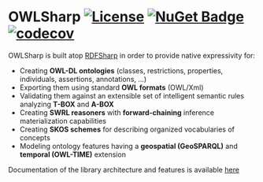 # OWLSharp [![License](https://img.shields.io/badge/License-Apache%202.0-blue.svg)](https://opensource.org/licenses/Apache-2.0) [![NuGet Badge](https://buildstats.info/nuget/OWLSharp?includePreReleases=true)](https://www.nuget.org/packages/OWLSharp) [![codecov](https://codecov.io/gh/mdesalvo/OWLSharp/branch/main/graph/badge.svg?token=VQ8M9QP81S)](https://codecov.io/gh/mdesalvo/OWLSharp)

OWLSharp is built atop <a href="https://github.com/mdesalvo/RDFSharp">RDFSharp</a> in order to provide native expressivity for:
<ul>
    <li>Creating <b>OWL-DL ontologies</b> (classes, restrictions, properties, individuals, assertions, annotations, ...)</li>
    <li>Exporting them using standard <b>OWL formats</b> (OWL/Xml)</li>
    <li>Validating them against an extensible set of intelligent semantic rules analyzing <b>T-BOX</b> and <b>A-BOX</b></li>
    <li>Creating <b>SWRL reasoners</b> with <b>forward-chaining</b> inference materialization capabilities</li>
    <li>Creating <b>SKOS schemes</b> for describing organized vocabularies of concepts</li>
    <li>Modeling ontology features having a <b>geospatial (GeoSPARQL)</b> and <b>temporal (OWL-TIME)</b> extension</li>
</ul>

Documentation of the library architecture and features is available <a href="https://github.com/mdesalvo/OWLSharp/releases/download/v3.8.0/OWLSharp-3.8.0.pdf">here</a>
